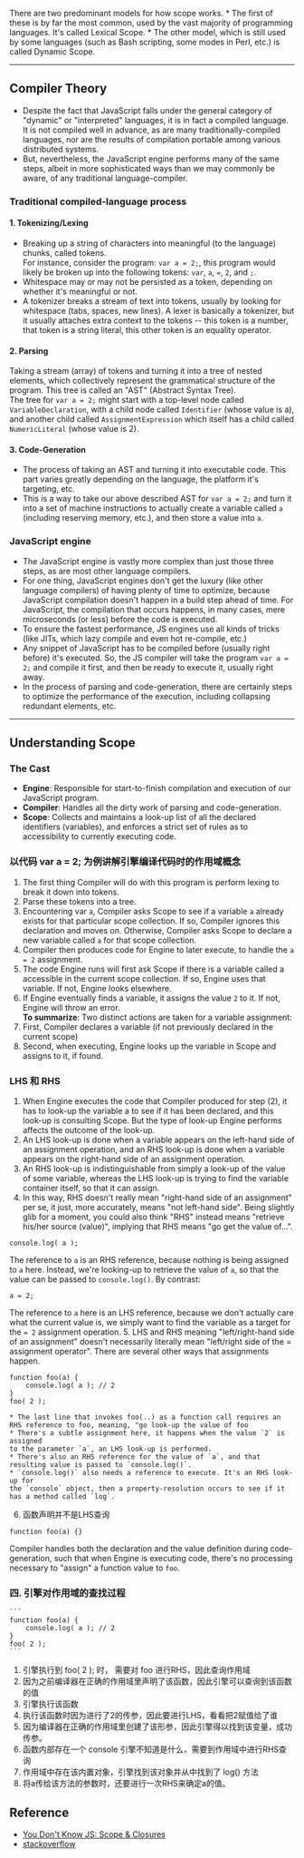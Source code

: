 There are two predominant models for how scope works.
    * The first of these is by far the most common, used by the vast majority of programming languages. It's called Lexical Scope.
    * The other model, which is still used by some languages (such as Bash scripting, some modes in Perl, etc.) is called Dynamic Scope.


***
## Compiler Theory
* Despite the fact that JavaScript falls under the general category of "dynamic" or "interpreted" languages, it is in fact a compiled language. It is not compiled well in advance, as are many traditionally-compiled languages, nor are the results of compilation portable among various distributed systems.
* But, nevertheless, the JavaScript engine performs many of the same steps, albeit in more sophisticated ways than we may commonly be aware, of any traditional language-compiler.


### Traditional compiled-language process

#### 1. Tokenizing/Lexing
* Breaking up a string of characters into meaningful (to the language) chunks, called tokens.  
For instance, consider the program: `var a = 2;`, this program would likely be
broken up into the following tokens: `var`, `a`, `=`, `2`, and `;`.
* Whitespace may or may not be persisted as a token, depending on whether it's meaningful or not.  
* A tokenizer breaks a stream of text into tokens, usually by looking for whitespace (tabs, spaces, new lines). A lexer is basically a tokenizer, but it usually attaches extra context to the tokens -- this token is a number, that token is a string literal, this other token is an equality operator.

#### 2. Parsing
Taking a stream (array) of tokens and turning it into a tree of nested elements, which collectively represent the grammatical structure of the program. This tree
is called an "AST" (Abstract Syntax Tree).  
The tree for `var a = 2;` might start with a top-level node called `VariableDeclaration`, with a child node called `Identifier` (whose value is a),
and another child called `AssignmentExpression` which itself has a child called `NumericLiteral` (whose value is 2).

#### 3. Code-Generation
* The process of taking an AST and turning it into executable code. This part varies greatly depending on the language, the platform it's targeting, etc.
* This is a way to take our above described AST for `var a = 2;` and turn it into
a set of machine instructions to actually create a variable called `a` (including reserving memory, etc.), and then store a value into `a`.


###  JavaScript engine
* The JavaScript engine is vastly more complex than just those three steps, as are most other language compilers.
* For one thing, JavaScript engines don't get the luxury (like other language compilers) of having plenty of time to optimize, because JavaScript compilation doesn't happen in a build step ahead of time. For JavaScript, the compilation that occurs happens, in many cases, mere microseconds (or less) before the code is executed.
* To ensure the fastest performance, JS engines use all kinds of tricks (like JITs, which lazy compile and even hot re-compile, etc.)
* Any snippet of JavaScript has to be compiled before (usually right before) it's executed. So, the JS compiler will take the program `var a = 2;` and compile it first, and then be ready to execute it, usually right away.
* In the process of parsing and code-generation, there are certainly steps to optimize the performance of the execution, including collapsing redundant elements, etc.



***
## Understanding Scope
### The Cast
* **Engine**: Responsible for start-to-finish compilation and execution of our JavaScript program.
* **Compiler**: Handles all the dirty work of parsing and code-generation.
* **Scope**: Collects and maintains a look-up list of all the declared identifiers (variables), and enforces a strict set of rules as to accessibility to currently executing code.

### 以代码 var a = 2; 为例讲解引擎编译代码时的作用域概念
1. The first thing Compiler will do with this program is perform lexing to break it down into tokens.
2. Parse these tokens into a tree.
3. Encountering var `a`, Compiler asks Scope to see if a variable `a` already exists for that particular scope collection. If so, Compiler ignores this declaration and moves on. Otherwise, Compiler asks Scope to declare a new variable called `a` for that scope collection.
4. Compiler then produces code for Engine to later execute, to handle the `a = 2` assignment.
5. The code Engine runs will first ask Scope if there is a variable called a accessible in the current scope collection. If so, Engine uses that variable. If
not, Engine looks elsewhere.
6. If Engine eventually finds a variable, it assigns the value `2` to it. If not, Engine will throw an error.  
**To summarize**: Two distinct actions are taken for a variable assignment:
1. First, Compiler declares a variable (if not previously declared in the current scope)
2. Second, when executing, Engine looks up the variable in Scope and assigns to
it, if found.

### LHS 和 RHS
1. When Engine executes the code that Compiler produced for step (2), it has to look-up the variable a to see if it has been declared, and this look-up is consulting Scope. But the type of look-up Engine performs affects the outcome of the look-up.
2. An LHS look-up is done when a variable appears on the left-hand side of an assignment operation, and an RHS look-up is done when a variable appears on the right-hand side of an assignment operation.
3. An RHS look-up is indistinguishable from simply a look-up of the value of some variable, whereas the LHS look-up is trying to find the variable container itself, so that it can assign.
4. In this way, RHS doesn't really mean "right-hand side of an assignment" per se, it just, more accurately, means "not left-hand side". Being slightly glib for a moment, you could also think "RHS" instead means "retrieve his/her source (value)", implying that RHS means "go get the value of...".
```
console.log( a );
```
The reference to `a` is an RHS reference, because nothing is being assigned to `a` here. Instead, we're looking-up to retrieve the value of `a`, so that the value
can be passed to `console.log()`.
By contrast:
```
a = 2;
```
The reference to `a` here is an LHS reference, because we don't actually care what the current value is, we simply want to find the variable as a target for the `= 2` assignment operation.
5. LHS and RHS meaning "left/right-hand side of an assignment" doesn't necessarily literally mean "left/right side of the = assignment operator". There are several other ways that assignments happen.
```
function foo(a) {
	console.log( a ); // 2
}
foo( 2 );
```
    * The last line that invokes foo(..) as a function call requires an RHS reference to foo, meaning, "go look-up the value of foo
    * There's a subtle assignment here, it happens when the value `2` is assigned
    to the parameter `a`, an LHS look-up is performed.
    * There's also an RHS reference for the value of `a`, and that resulting value is passed to `console.log()`.
    * `console.log()` also needs a reference to execute. It's an RHS look-up for
    the `console` object, then a property-resolution occurs to see if it has a method called `log`.
6. 函数声明并不是LHS查询  
```
function foo(a) {}
```
 Compiler handles both the declaration and the value definition during code-generation, such that when Engine is executing code, there's no processing necessary to "assign" a function value to `foo`.


### 四. 引擎对作用域的查找过程
    ```
    function foo(a) {
        console.log( a ); // 2
    }
    foo( 2 );
    ```
1. 引擎执行到 foo( 2 ); 时， 需要对 foo 进行RHS，因此查询作用域
2. 因为之前编译器在正确的作用域里声明了该函数，因此引擎可以查询到该函数的值
3. 引擎执行该函数
4. 执行该函数时因为进行了2的传参，因此要进行LHS，看看把2赋值给了谁
5. 因为编译器在正确的作用域里创建了该形参，因此引擎得以找到该变量，成功传参。
6. 函数内部存在一个 console 引擎不知道是什么，需要到作用域中进行RHS查询
7. 作用域中存在该内置对象，引擎找到该对象并从中找到了 log() 方法
8. 将a传给该方法的参数时，还要进行一次RHS来确定a的值。

## Reference
* [You Don't Know JS: Scope & Closures](https://github.com/getify/You-Dont-Know-JS/blob/master/scope%20%26%20closures/ch1.md)
* [stackoverflow](https://stackoverflow.com/questions/380455/looking-for-a-clear-definition-of-what-a-tokenizer-parser-and-lexers-are)
